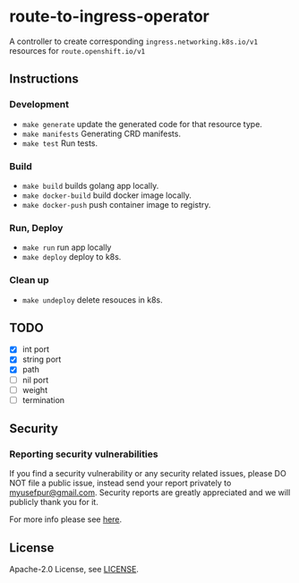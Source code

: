 # route-to-ingress-operator

A controller to create corresponding `ingress.networking.k8s.io/v1` resources for `route.openshift.io/v1`


## Instructions

### Development

* `make generate` update the generated code for that resource type.
* `make manifests` Generating CRD manifests.
* `make test` Run tests.


### Build

* `make build` builds golang app locally.
* `make docker-build` build docker image locally.
* `make docker-push` push container image to registry.

### Run, Deploy
* `make run` run app locally
* `make deploy` deploy to k8s.

### Clean up

* `make undeploy` delete resouces in k8s.

## TODO

- [x] int port
- [x] string port
- [x] path
- [ ] nil port
- [ ] weight
- [ ] termination

## Security

### Reporting security vulnerabilities

If you find a security vulnerability or any security related issues, please DO NOT file a public issue, instead send your report privately to myusefpur@gmail.com. Security reports are greatly appreciated and we will publicly thank you for it.

For more info please see [here](SECURITY.md).

## License

Apache-2.0 License, see [LICENSE](LICENSE).
